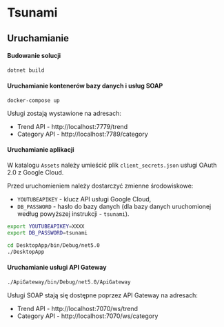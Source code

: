 # Tsunami

## Uruchamianie

#### Budowanie solucji
```bash
dotnet build
```

#### Uruchamianie kontenerów bazy danych i usług SOAP
```
docker-compose up
```

Usługi zostają wystawione na adresach:
- Trend API - http://localhost:7779/trend
- Category API - http://localhost:7789/category

#### Uruchamianie aplikacji
W katalogu `Assets` należy umieścić plik `client_secrets.json` usługi OAuth 2.0 z Google Cloud.

Przed uruchomieniem należy dostarczyć zmienne środowiskowe:
- `YOUTUBEAPIKEY` - klucz API usługi Google Cloud,
- `DB_PASSWORD` - hasło do bazy danych (dla bazy danych uruchomionej według powyższej instrukcji - `tsunami`).

```bash
export YOUTUBEAPIKEY=XXXX
export DB_PASSWORD=tsunami
```

```bash
cd DesktopApp/bin/Debug/net5.0
./DesktopApp
```

#### Uruchamianie usługi API Gateway
```bash
./ApiGateway/bin/Debug/net5.0/ApiGateway
```

Usługi SOAP stają się dostępne poprzez API Gateway na adresach:
- Trend API - http://localhost:7070/ws/trend
- Category API - http://localhost:7070/ws/category

